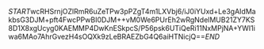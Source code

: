 $START$wcRHSrnjOZlRmR6uZeTPw3pPZgT4m1LXVbj6/iJ0iYUxd+Le3gAIdMakbsG3DJM+pft4FwcPPwBI0DJM++vM0We6PUrEh2wRgNdelMUB21ZY7KS8D1X8xgUcyg0KAEMMP4DwKnESkpcS/P56psk6UTiQeRi11NxMPjNA+YWI1iwa6MAo7AhrGvezH4sOQXk9zLeBRAEZbG4Q6aiHTNicjQ==$END$